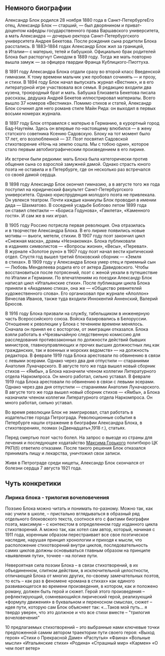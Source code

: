 ## Немного биографии

Александр Блок родился 28 ноября 1880 года в Санкт-ПетербургеЕго отец, Александр Блок — старший, — был дворянином и приват-доцентом кафедры государственного права Варшавского университета, а мать Александра — дочерью ректора Санкт-Петербургского университета Андрея Бекетова. После рождения сына родители Блока расстались. В 1883–1884 годах Александр Блок жил за границей, в Италии— с матерью, тетей и бабушкой. Официально брак родителей Блока был расторгнут Синодом в 1889 году. Тогда же мать повторно вышла замуж — за офицера гвардии Франца Кублицкого-Пиоттуха.

В 1891 году Александра Блока отдали сразу во второй класс Введенской гимназии. К тому времени мальчик уже пробовал сочинять — и прозу, и стихи. В 1894 году Блок начал выпускать журнал «Вестник», и в его литературной игре участвовала вся семья. В редакцию входили два кузена, троюродный брат и мать. Бабушка Елизавета Бекетова писала рассказы, дедушка Андрей Бекетов иллюстрировал материалы. Всего вышло 37 номеров «Вестника». Помимо стихов и статей, Александр Блок сочинил для него романв стиле Майн Рида: он выходил в первых восьми номерах журнала.

В 1897 году Блок отправился с матерью в Германию, в курортный город Бад-Наугейм. Здесь он впервые по-настоящему влюбился — в жену статского советника Ксению Садовскую. Блоку на тот момент было 17 лет, его возлюбленной — 37. Поэт посвятил Садовской стихотворение «Ночь на землю сошла. Мы с тобою одни», которое стало первым автобиографическим произведением в его лирике.

Их встречи были редкими: мать Блока была категорически против общения сына со взрослой замужней дамой. Однако страсть юного поэта не оставила и в Петербурге, где он несколько раз встречался со своей дамой сердца.

В 1898 году Александр Блок окончил гимназию, а в августе того же года поступил на юридический факультет Санкт-Петербургского университета. Однако юриспруденция молодого поэта не привлекала. Он увлекся театром. Почти каждые каникулы Блок проводил в имении деда — Шахматово. В соседней усадьбе Боблово летом 1899 года он ставил спектакли — «Бориса Годунова», «Гамлета», «Каменного гостя». И сам же в них играл.

В 1905 году Россию потрясла первая революция. Она отразилась и в творчестве Александра Блока. В его лирике появились новые мотивы — вьюги, метели, стихии. В 1907 году поэт закончил цикл «Снежная маска», драмы «Незнакомка». Блока публиковали в изданиях символистов — «Вопросы жизни», «Весы», «Перевал». В журнале «Золотое руно» в 1907 году поэт начал вести критический отдел. Спустя год вышел третий блоковский сборник — «Земля в стихах». В 1909 году у Александра Блока умер отец и приемный сын — Любовь Менделеева родила его от актера Давидовского. Чтобы восстановиться после потрясений, поэт с женой уехали в путешествие по Италии и Германии. По впечатлениям из поездки Александр Блок написал цикл «Итальянские стихи». После публикации цикла Блока приняли в «Академию стиха», она же — «Общество ревнителей художественного слова». Его организовал при журнале «Аполлон» Вячеслав Иванов, также туда входили Иннокентий Анненский, Валерий Брюсов.

В 1916 году Блока призвали на службу, табельщиком в инженерную часть Всероссийского союза. Войска базировались в Белоруссии. Отношение к революции у Блока с течением времени менялось. Сначала он принял ее с восторгом, от эмиграции отказался. Блока взяли работать в «Чрезвычайную следственную комиссию для расследования противозаконных по должности действий бывших министров, главноуправляющих и прочих высших должностных лиц как гражданских, так и военных и морских ведомств» — на должность редактора. В феврале 1919 года Блока арестовали по обвинению в связи с левыми эсерами. Однако через два дня отпустили — стараниями Анатолия Луначарского. В августе того же года вышел новый сборник стихов — «Ямбы», а Блока назначили членом коллегии Литературного отдела Наркомпроса. Он много работал, сильно уставал. В феврале 1919 года Блока арестовали по обвинению в связи с левыми эсерами. Однако через два дня отпустили — стараниями Анатолия Луначарского. В августе того же года вышел новый сборник стихов — «Ямбы», а Блока назначили членом коллегии Литературного отдела Наркомпроса. Он много работал, сильно уставал.

Во время революции Блок не эмигрировал, стал работать в издательстве города Петрограда. Революционные события в Петербурге нашли отражение в биографии Александра Блока, в стихотворениях, поэмах («Двенадцать»,1918 г.), статьях.

Перед смертью поэт часто болел. На запрос о выезде из страны для лечения и последующее ходатайство [Максима Горького](https://obrazovaka.ru/alpha/g/gorkij-maksim-gorky-maxim) политбюро ЦК РКП(б) ответило отказами. После такого решения Блок отказался принимать пищу и лекарства, уничтожил свои записи.

Живя в Петрограде среди нищеты, Александр Блок скончался от болезни сердца 7 августа 1921 года.

## Чуть конкретики

### Лирика блока - трилогия вочеловечения

Поэзию Блока можно читать и понимать по-разному. Можно так, как нас учили в школе, – пристально вглядываться в образный ряд отдельного блоковского текста, соотнося его с фактами биографии поэта, максимум – с контекстом в определенном году изданного цикла стихотворений. А можно так, как хотел сам автор, который, начиная с 1911 года, коренным образом перестраивает все свое поэтическое наследие, нарушая принцип хронологии и приходя к мысли, что расположение стихотворений внутри циклов, последовательность самих циклов должны основываться главным образом на принципе «выявления пути», точнее – на логике пути.

Невероятная сила поэзии Блока – в связи стихотворений, в их объединенном, слитном действии, в исключительной целостности, отличающей Блока от многих других, по-своему замечательных поэтов, то есть – как раз в феномене «романа в стихах» как единого развивающегося во времени произведения, в котором, как и положено роману, должен быть герой и сюжет. Герой этого произведения – рефлектирующий, сомневающийся лирический герой, реализующий «формулу движения» в буквальном и переносном смыслах, сюжет – идея пути, которую сам Блок объясняет так: «…Таков мой путь… я твердо уверен, что это должное и что все стихи вместе – "трилогия вочеловечения"

10 предлагаемых стихотворений – это выбранные нами ключевые точки предложенной самим автором траектории пути своего героя:
«Выход героя»
«Стихи о Прекрасной Даме»
«Распутья»
«Фаина»
«Вольные мысли»
«Итальянские стихи»
«Родина»
«Страшный мир»
«Кармен»
«О чем поет ветер»